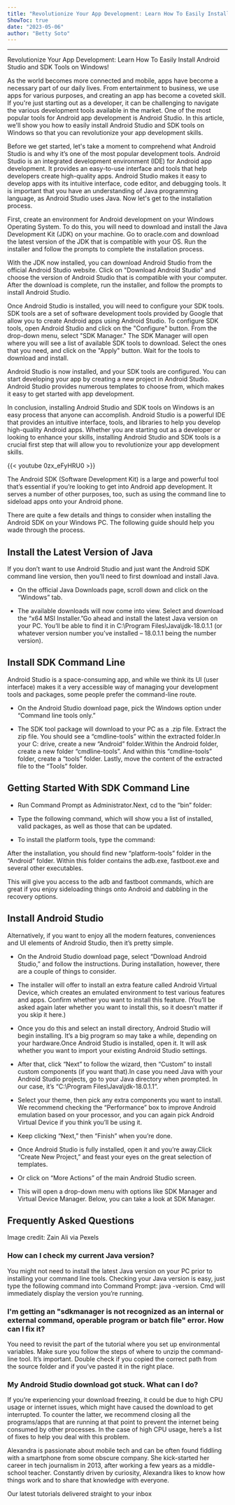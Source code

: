 ```yaml
---
title: "Revolutionize Your App Development: Learn How To Easily Install Android Studio and SDK Tools on Windows!"
ShowToc: true 
date: "2023-05-06"
author: "Betty Soto"
---
```

*****
Revolutionize Your App Development: Learn How To Easily Install Android Studio and SDK Tools on Windows!

As the world becomes more connected and mobile, apps have become a necessary part of our daily lives. From entertainment to business, we use apps for various purposes, and creating an app has become a coveted skill. If you're just starting out as a developer, it can be challenging to navigate the various development tools available in the market. One of the most popular tools for Android app development is Android Studio. In this article, we'll show you how to easily install Android Studio and SDK tools on Windows so that you can revolutionize your app development skills.

Before we get started, let's take a moment to comprehend what Android Studio is and why it’s one of the most popular development tools. Android Studio is an integrated development environment (IDE) for Android app development. It provides an easy-to-use interface and tools that help developers create high-quality apps. Android Studio makes it easy to develop apps with its intuitive interface, code editor, and debugging tools. It is important that you have an understanding of Java programming language, as Android Studio uses Java. Now let's get to the installation process.

First, create an environment for Android development on your Windows Operating System. To do this, you will need to download and install the Java Development Kit (JDK) on your machine. Go to oracle.com and download the latest version of the JDK that is compatible with your OS. Run the installer and follow the prompts to complete the installation process.

With the JDK now installed, you can download Android Studio from the official Android Studio website. Click on "Download Android Studio" and choose the version of Android Studio that is compatible with your computer. After the download is complete, run the installer, and follow the prompts to install Android Studio.

Once Android Studio is installed, you will need to configure your SDK tools. SDK tools are a set of software development tools provided by Google that allow you to create Android apps using Android Studio. To configure SDK tools, open Android Studio and click on the "Configure" button. From the drop-down menu, select "SDK Manager." The SDK Manager will open where you will see a list of available SDK tools to download. Select the ones that you need, and click on the "Apply" button. Wait for the tools to download and install.

Android Studio is now installed, and your SDK tools are configured. You can start developing your app by creating a new project in Android Studio. Android Studio provides numerous templates to choose from, which makes it easy to get started with app development.

In conclusion, installing Android Studio and SDK tools on Windows is an easy process that anyone can accomplish. Android Studio is a powerful IDE that provides an intuitive interface, tools, and libraries to help you develop high-quality Android apps. Whether you are starting out as a developer or looking to enhance your skills, installing Android Studio and SDK tools is a crucial first step that will allow you to revolutionize your app development skills.

{{< youtube 0zx_eFyHRU0 >}} 



The Android SDK (Software Development Kit) is a large and powerful tool that’s essential if you’re looking to get into Android app development. It serves a number of other purposes, too, such as using the command line to sideload apps onto your Android phone.
 
There are quite a few details and things to consider when installing the Android SDK on your Windows PC. The following guide should help you wade through the process.
 
## Install the Latest Version of Java
 
If you don’t want to use Android Studio and just want the Android SDK command line version, then you’ll need to first download and install Java.
 
- On the official Java Downloads page, scroll down and click on the “Windows” tab.

 
- The available downloads will now come into view. Select and download the “x64 MSI Installer.”Go ahead and install the latest Java version on your PC. You’ll be able to find it in C:\Program Files\Java\jdk-18.0.1.1 (or whatever version number you’ve installed – 18.0.1.1 being the number version).

 
## Install SDK Command Line
 
Android Studio is a space-consuming app, and while we think its UI (user interface) makes it a very accessible way of managing your development tools and packages, some people prefer the command-line route.
 
- On the Android Studio download page, pick the Windows option under “Command line tools only.”

 
- The SDK tool package will download to your PC as a .zip file. Extract the zip file. You should see a “cmdline-tools” within the extracted folder.In your C: drive, create a new “Android” folder.Within the Android folder, create a new folder “cmdline-tools”. And within this “cmdline-tools” folder, create a “tools” folder. Lastly, move the content of the extracted file to the “Tools” folder.

 
## Getting Started With SDK Command Line
 
- Run Command Prompt as Administrator.Next, cd to the  “bin” folder:

 
- Type the following command, which will show you a list of installed, valid packages, as well as those that can be updated.

 
- To install the platform tools, type the command:

 
After the installation, you should find new “platform-tools” folder in the “Android” folder. Within this folder contains the adb.exe, fastboot.exe and several other executables.
 
This will give you access to the adb and fastboot commands, which are great if you enjoy sideloading things onto Android and dabbling in the recovery options.
 
## Install Android Studio
 
Alternatively, if you want to enjoy all the modern features, conveniences and UI elements of Android Studio, then it’s pretty simple.
 
- On the Android Studio download page, select “Download Android Studio,” and follow the instructions. During installation, however, there are a couple of things to consider.

 
- The installer will offer to install an extra feature called Android Virtual Device, which creates an emulated environment to test various features and apps. Confirm whether you want to install this feature. (You’ll be asked again later whether you want to install this, so it doesn’t matter if you skip it here.)

 
- Once you do this and select an install directory, Android Studio will begin installing. It’s a big program so may take a while, depending on your hardware.Once Android Studio is installed, open it. It will ask whether you want to import your existing Android Studio settings.

 
- After that, click “Next” to follow the wizard, then “Custom” to install custom components (if you want that).In case you need Java with your Android Studio projects, go to your Java directory when prompted. In our case, it’s “C:\Program Files\Java\jdk-18.0.1.1”.

 
- Select your theme, then pick any extra components you want to install. We recommend checking the “Performance” box to improve Android emulation based on your processor, and you can again pick Android Virtual Device if you think you’ll be using it.

 
- Keep clicking “Next,” then “Finish” when you’re done.

 
- Once Android Studio is fully installed, open it and you’re away.Click “Create New Project,” and feast your eyes on the great selection of templates.

 
- Or click on “More Actions” of the main Android Studio screen.

 
- This will open a drop-down menu with options like SDK Manager and Virtual Device Manager. Below, you can take a look at SDK Manager.

 
## Frequently Asked Questions
 
Image credit: Zain Ali via Pexels
 
### How can I check my current Java version?
 
You might not need to install the latest Java version on your PC prior to installing your command line tools. Checking your Java version is easy, just type the following command into Command Prompt: java -version. Cmd will immediately display the version you’re running.
 
### I'm getting an "sdkmanager is not recognized as an internal or external command, operable program or batch file" error. How can I fix it?
 
You need to revisit the part of the tutorial where you set up environmental variables. Make sure you follow the steps of where to unzip the command-line tool. It’s important. Double check if you copied the correct path from the source folder and if you’ve pasted it in the right place.
 
### My Android Studio download got stuck. What can I do?
 
If you’re experiencing your download freezing, it could be due to high CPU usage or internet issues, which might have caused the download to get interrupted. To counter the latter, we recommend closing all the programs/apps that are running at that point to prevent the internet being consumed by other processes. In the case of high CPU usage, here’s a list of fixes to help you deal with this problem.
 
Alexandra is passionate about mobile tech and can be often found fiddling with a smartphone from some obscure company. She kick-started her career in tech journalism in 2013, after working a few years as a middle-school teacher. Constantly driven by curiosity, Alexandra likes to know how things work and to share that knowledge with everyone.
 
Our latest tutorials delivered straight to your inbox




